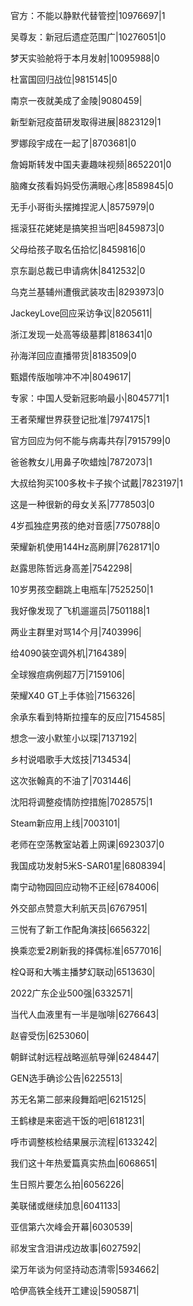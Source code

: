 官方：不能以静默代替管控|10976697|1

吴尊友：新冠后遗症范围广|10276051|0

梦天实验舱将于本月发射|10095988|0

杜富国回归战位|9815145|0

南京一夜就美成了金陵|9080459|

新型新冠疫苗研发取得进展|8823129|1

罗娜段宇成在一起了|8703681|0

詹姆斯转发中国夫妻趣味视频|8652201|0

脑瘫女孩看妈妈受伤满眼心疼|8589845|0

无手小哥街头摆摊捏泥人|8575979|0

摇滚狂花姥姥是搞笑担当吧|8459873|0

父母给孩子取名伍拾忆|8459816|0

京东副总裁已申请病休|8412532|0

乌克兰基辅州遭俄武装攻击|8293973|0

JackeyLove回应采访争议|8205611|

浙江发现一处高等级墓葬|8186341|0

孙海洋回应直播带货|8183509|0

甄嬛传版咖啡冲不冲|8049617|

专家：中国人受新冠影响最小|8045771|1

王者荣耀世界获登记批准|7974175|1

官方回应为何不能与病毒共存|7915799|0

爸爸教女儿用鼻子吹蜡烛|7872073|1

大叔给狗买100多枚卡子挨个试戴|7823197|1

这是一种很新的母女关系|7778503|0

4岁孤独症男孩的绝对音感|7750788|0

荣耀新机使用144Hz高刷屏|7628171|0

赵露思陈哲远身高差|7542298|

10岁男孩空翻跳上电瓶车|7525250|1

我好像发现了飞机遛遛员|7501188|1

两业主群里对骂14个月|7403996|

给4090装空调外机|7164389|

全球猴痘病例超7万|7159106|

荣耀X40 GT上手体验|7156326|

余承东看到特斯拉撞车的反应|7154585|

想念一波小默笙小以琛|7137192|

乡村说唱歌手大炫技|7134534|

这次张翰真的不油了|7031446|

沈阳将调整疫情防控措施|7028575|1

Steam新应用上线|7003101|

老师在空荡教室站着上网课|6923037|0

我国成功发射5米S-SAR01星|6808394|

南宁动物园回应动物不正经|6784006|

外交部点赞意大利航天员|6767951|

三悦有了新工作配角演技|6656322|

换乘恋爱2刷新我的择偶标准|6577016|

栓Q哥和大嘴主播梦幻联动|6513630|

2022广东企业500强|6332571|

当代人血液里有一半是咖啡|6276643|

赵睿受伤|6253060|

朝鲜试射远程战略巡航导弹|6248447|

GEN选手确诊公告|6225513|

苏无名第二部来段舞蹈吧|6215125|

王鹤棣是来密逃干饭的吧|6181231|

呼市调整核检结果展示流程|6133242|

我们这十年热爱篇真实热血|6068651|

生日照片要怎么拍|6056226|

美联储或继续加息|6041133|

亚信第六次峰会开幕|6030539|

祁发宝含泪讲戍边故事|6027592|

梁万年谈为何坚持动态清零|5934662|

哈伊高铁全线开工建设|5905871|

